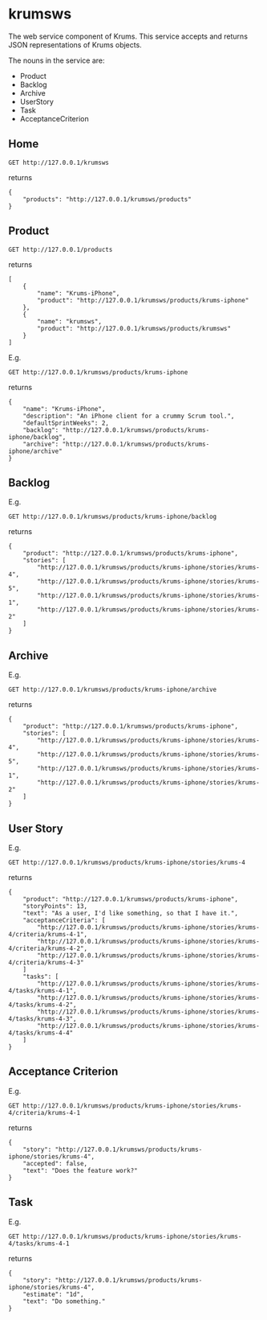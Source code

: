 krumsws
=======

The web service component of Krums. This service accepts and returns JSON representations of Krums objects.

The nouns in the service are:

* Product
* Backlog
* Archive
* UserStory
* Task
* AcceptanceCriterion

Home
----

	GET http://127.0.0.1/krumsws

returns

	{
		"products": "http://127.0.0.1/krumsws/products"
	}

Product
-------

	GET http://127.0.0.1/products

returns

	[
		{
			"name": "Krums-iPhone",
			"product": "http://127.0.0.1/krumsws/products/krums-iphone"
		},
		{
			"name": "krumsws",
			"product": "http://127.0.0.1/krumsws/products/krumsws"
		}
	]

E.g.

	GET http://127.0.0.1/krumsws/products/krums-iphone

returns

	{
		"name": "Krums-iPhone",
	    "description": "An iPhone client for a crummy Scrum tool.",
		"defaultSprintWeeks": 2,
		"backlog": "http://127.0.0.1/krumsws/products/krums-iphone/backlog",
		"archive": "http://127.0.0.1/krumsws/products/krums-iphone/archive"
	}

Backlog
-------

E.g.

	GET http://127.0.0.1/krumsws/products/krums-iphone/backlog

returns

	{
		"product": "http://127.0.0.1/krumsws/products/krums-iphone",
		"stories": [
			"http://127.0.0.1/krumsws/products/krums-iphone/stories/krums-4",
			"http://127.0.0.1/krumsws/products/krums-iphone/stories/krums-5",
			"http://127.0.0.1/krumsws/products/krums-iphone/stories/krums-1",
			"http://127.0.0.1/krumsws/products/krums-iphone/stories/krums-2"
		]
	}

Archive
-------

E.g.

	GET http://127.0.0.1/krumsws/products/krums-iphone/archive

returns

	{
		"product": "http://127.0.0.1/krumsws/products/krums-iphone",
		"stories": [
			"http://127.0.0.1/krumsws/products/krums-iphone/stories/krums-4",
			"http://127.0.0.1/krumsws/products/krums-iphone/stories/krums-5",
			"http://127.0.0.1/krumsws/products/krums-iphone/stories/krums-1",
			"http://127.0.0.1/krumsws/products/krums-iphone/stories/krums-2"
		]
	}

User Story
----------

E.g.

	GET http://127.0.0.1/krumsws/products/krums-iphone/stories/krums-4

returns

	{
		"product": "http://127.0.0.1/krumsws/products/krums-iphone",
		"storyPoints": 13,
		"text": "As a user, I'd like something, so that I have it.",
		"acceptanceCriteria": [
			"http://127.0.0.1/krumsws/products/krums-iphone/stories/krums-4/criteria/krums-4-1",
			"http://127.0.0.1/krumsws/products/krums-iphone/stories/krums-4/criteria/krums-4-2",
			"http://127.0.0.1/krumsws/products/krums-iphone/stories/krums-4/criteria/krums-4-3"
		]
		"tasks": [
			"http://127.0.0.1/krumsws/products/krums-iphone/stories/krums-4/tasks/krums-4-1",
			"http://127.0.0.1/krumsws/products/krums-iphone/stories/krums-4/tasks/krums-4-2",
			"http://127.0.0.1/krumsws/products/krums-iphone/stories/krums-4/tasks/krums-4-3",
			"http://127.0.0.1/krumsws/products/krums-iphone/stories/krums-4/tasks/krums-4-4"
		]
	}

Acceptance Criterion
--------------------

E.g.

	GET http://127.0.0.1/krumsws/products/krums-iphone/stories/krums-4/criteria/krums-4-1

returns

	{
		"story": "http://127.0.0.1/krumsws/products/krums-iphone/stories/krums-4",
		"accepted": false,
		"text": "Does the feature work?"
	}

Task
----

E.g.

	GET http://127.0.0.1/krumsws/products/krums-iphone/stories/krums-4/tasks/krums-4-1

returns

	{
		"story": "http://127.0.0.1/krumsws/products/krums-iphone/stories/krums-4",
		"estimate": "1d",
		"text": "Do something."
	}
